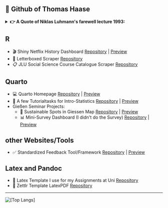 ## 👋 Github of Thomas Haase

<details>
  <summary><b> 👉️ A Quote of Niklas Luhmann's farewell lecture 1993:</b></summary>

  > _"[[Empiricism and statistics]] looks, if you look at it from the outside, like the production of a self-constructed certainty, like the production of a construction. If one analyzes it epistemologically, one would perhaps guess at an operative constructivism. On the other hand, empirical sociologists cannot forget to point out that their measurements are reality, so that reality is actually always behind the data. But you can't reach it directly either, otherwise you would duplicate what is already there, instead you want to use technologies to find out more about reality. But that's approaching from behind, from an unexplored reality."_  
</details>

## R
- 🎬️ Shiny Netflix History Dashboard <a href="https://github.com/thhaase/Netflix_History_Dashboard" target="_blank">Repository</a> | <a href="https://thhaase.github.io/R_Clientside_Shiny_Netflix_History/" target="_blank">Preview</a>
- 💬 Letterboxed Scraper <a href="https://github.com/thhaase/R_Letterboxed" target="_blank">Repository</a>
- 📋️ JLU Social Science Course Catalogue Scraper <a href="https://github.com/thhaase/JLU-evv-Scraper" target="_blank">Repository</a>

## Quarto
- 💻️ Quarto Homepage <a href="https://github.com/thhaase/Homepage" target="_blank">Repository</a> | <a href="https://www.thhaase.de" target="_blank">Preview</a>
- 📝 A few Tutorialtasks for Intro-Statistics <a href="https://github.com/thhaase/Tutorium_Statistik_1_Ersatzaufgaben" target="_blank">Repository</a> | <a href="https://thhaase.github.io/Tutorium_Statistik_1_Ersatzaufgaben/" target="_blank">Preview</a>
- Gießen Seminar Projects:
  - 📍 Sustainable Spots in Giessen Map <a href="https://github.com/thhaase/interactive_map" target="_blank">Repository</a> | <a href="https://thhaase.github.io/interactive_map/" target="_blank">Preview</a>  
  - 📊 Mini-Survey Dashboard (I didn't do the Survey) <a href="https://github.com/thhaase/kiana_interactive_quarto_dashboard" target="_blank">Repository</a> | <a href="https://thhaase.github.io/kiana_interactive_quarto_dashboard/" target="_blank">Preview</a>

## other Websites/Tools
- ✅ Standardized Feedback Tool/Framework <a href="https://github.com/thhaase/Bewertomat_3000" target="_blank">Repository</a> | <a href="https://thhaase.github.io/Bewertomat_3000/" target="_blank">Preview</a>

## Latex and Pandoc
- 📄 Latex Template I use for my Assignments at Uni <a href="https://github.com/thhaase/Latex-Template" target="_blank">Repository</a>
- 📃 Zettlr Template LatexPDF <a href="https://github.com/thhaase/my_Zettlr_templates" target="_blank">Repository</a>


---
![[Top Langs]](https://github-readme-stats.vercel.app/api/top-langs/?username=thhaase&layout=compact&hide=javascript,html,lua,css&exclude_repo=.vimrc)
